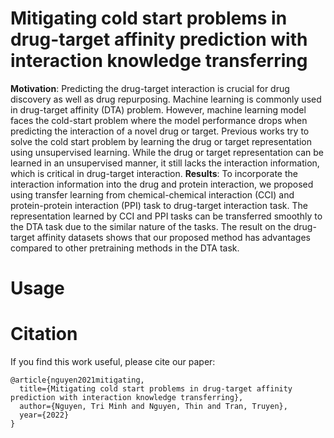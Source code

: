 # Mitigating cold start problems in drug-target affinity prediction with interaction knowledge transferring

**Motivation**: Predicting the drug-target interaction is crucial for drug discovery as well as drug repurposing. Machine learning is commonly used in drug-target affinity (DTA) problem. However, machine learning model faces the cold-start problem where the model performance drops when predicting the interaction of a novel drug or target. Previous works try to solve the cold start problem by learning the drug or target representation using unsupervised learning. While the drug or target representation can be learned in an unsupervised manner, it still lacks the interaction information, which is critical in drug-target interaction.
**Results**: To incorporate the interaction information into the drug and protein interaction, we proposed using transfer learning from chemical-chemical interaction (CCI) and protein-protein interaction (PPI) task to drug-target interaction task. The representation learned by CCI and PPI tasks can be transferred smoothly to the DTA task due to the similar nature of the tasks. The result on the drug-target affinity datasets shows that our proposed method has advantages compared to other pretraining methods in the DTA task.

# Usage

# Citation
If you find this work useful, please cite our paper:
```
@article{nguyen2021mitigating,
  title={Mitigating cold start problems in drug-target affinity prediction with interaction knowledge transferring},
  author={Nguyen, Tri Minh and Nguyen, Thin and Tran, Truyen},
  year={2022}
}
```
